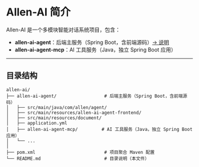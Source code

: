 # Allen-AI 简介

Allen-AI 是一个多模块智能对话系统项目，包含：
- **allen-ai-agent**：后端主服务（Spring Boot，含前端源码）[→ 说明](./allen-ai-agent/README.md)
- **allen-ai-agent-mcp**：AI 工具服务（Java，独立 Spring Boot 应用）

---

## 目录结构

```
allen-ai/
├── allen-ai-agent/                  # 后端主服务（Spring Boot，含前端源码）
│   ├── src/main/java/com/allen/agent/
│   ├── src/main/resources/allen-ai-agent-frontend/
│   ├── src/main/resources/document/
│   ├── application.yml
│   ├── allen-ai-agent-mcp/         # AI 工具服务（Java，独立 Spring Boot 应用）
│   └── ...
│
├── pom.xml                          # 项目聚合 Maven 配置
└── README.md                        # 目录说明（本文件）
```